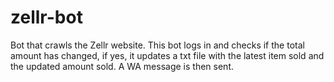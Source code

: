 # zellr-bot

Bot that crawls the Zellr website. This bot logs in and checks if the total amount has changed, if yes, it updates a txt file with the latest item sold and the updated amount sold. A WA message is then sent.
